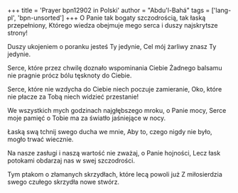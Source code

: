 +++
title = 'Prayer bpn12902 in Polski'
author = "Abdu'l-Bahá"
tags = ['lang-pl', 'bpn-unsorted']
+++
O Panie tak bogaty szczodrością, tak łaską przepełniony,
Którego wiedza obejmuje mego serca i duszy najskrytsze strony!
 
Duszy ukojeniem o poranku jesteś Ty jedynie,
Cel mój żarliwy znasz Ty jedynie.
 
Serce, które przez chwilę doznało wspominania Ciebie
Żadnego balsamu nie pragnie prócz bólu tęsknoty do Ciebie.
 
Serce, które nie wzdycha do Ciebie niech poczuje zamieranie,
Oko, które nie płacze za Tobą niech widzieć przestanie!
 
We wszystkich mych godzinach najgłębszego mroku, o Panie mocy,
Serce moje pamięć o Tobie ma za światło jaśniejące w nocy.
 
Łaską swą tchnij swego ducha we mnie,
Aby to, czego nigdy nie było, mogło trwać wiecznie.

Na nasze zasługi i naszą wartość nie zważaj, o Panie hojności,
Lecz łask potokami obdarzaj nas w swej szczodrości.

Tym ptakom o złamanych skrzydłach, które lecą powoli już
Z miłosierdzia swego czułego skrzydła nowe stwórz.
